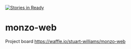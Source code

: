 [![Stories in Ready](https://badge.waffle.io/stuart-williams/monzo-web.png?label=ready&title=Ready)](https://waffle.io/stuart-williams/monzo-web?utm_source=badge)
# monzo-web

Project board https://waffle.io/stuart-williams/monzo-web
